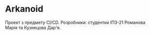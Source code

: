# Arkanoid

Проект з предмету CI/CD. 
Розробники: студентки ІПЗ-21 Романова Марія та Кузнецова Дар'я.
